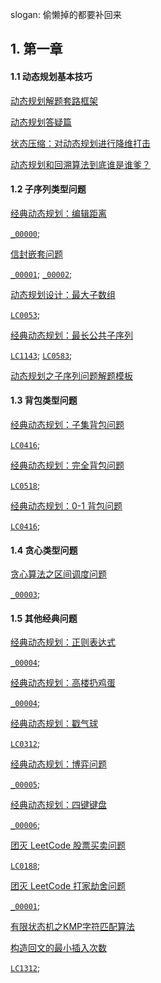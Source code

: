 
slogan: 偷懒掉的都要补回来

## 1. 第一章

#### 1.1 动态规划基本技巧

[动态规划解题套路框架](https://mp.weixin.qq.com/s?__biz=MzAxODQxMDM0Mw==&mid=2247484731&idx=1&sn=f1db6dee2c8e70c42240aead9fd224e6&chksm=9bd7fb33aca07225bee0b23a911c30295e0b90f393af75eca377caa4598ffb203549e1768336&scene=21#wechat_redirect)

[动态规划答疑篇](https://mp.weixin.qq.com/s?__biz=MzAxODQxMDM0Mw==&mid=2247484832&idx=1&sn=44ad2505ac5c276bf36eea1c503b78c3&chksm=9bd7fba8aca072be32f66e6c39d76ef4e91bdbf4ef993014d4fee82896687ad61da4f4fc4eda&scene=21#wechat_redirect)

[状态压缩：对动态规划进行降维打击](https://mp.weixin.qq.com/s?__biz=MzAxODQxMDM0Mw==&mid=2247485824&idx=1&sn=09caa56172729cf8cf1b53089e8dee55&chksm=9bd7f788aca07e9e4149f384ec5e279adadec75a2828a76066c56b4789209fb1cd54f9e63f9d&scene=21#wechat_redirect)

[动态规划和回溯算法到底谁是谁爹？](https://mp.weixin.qq.com/s?__biz=MzAxODQxMDM0Mw==&mid=2247485700&idx=1&sn=433fc5ec5e03a86064d458320332a688&chksm=9bd7f70caca07e1aad658333ac05df501796862a418d8f856b12bb6ca73a924552901ec86d9b&scene=21#wechat_redirect)

#### 1.2 子序列类型问题

[经典动态规划：编辑距离](https://mp.weixin.qq.com/s?__biz=MzAxODQxMDM0Mw==&mid=2247484731&idx=3&sn=aa642cbf670feee73e20428775dff0b5&chksm=9bd7fb33aca0722568ab71ead8d23e3a9422515800f0587ff7c6ef93ad45b91b9e9920d8728e&scene=21#wechat_redirect)

[`_00000`](./LCNOT/_00000.java); 

[信封嵌套问题](https://mp.weixin.qq.com/s?__biz=MzAxODQxMDM0Mw==&mid=2247484494&idx=1&sn=0e90d7fbf812fd1f4c408b5cc5fdf8c6&chksm=9bd7fa46aca07350f626e2365d9f71545aa304725b7122b5a44bcfd90cf0506c9036201f3b38&scene=21#wechat_redirect)

[`_00001`](./LCNOT/_00001.java); [`_00002`](./LCNOT/_00002.java); 

[动态规划设计：最大子数组](https://mp.weixin.qq.com/s?__biz=MzAxODQxMDM0Mw==&mid=2247485355&idx=1&sn=17a59704a657b4880dffb54c40ad730e&chksm=9bd7f9a3aca070b53c3f74c9d0a1074ae1e615699fd3b977b8134d486106e62fb28cdf59cb52&scene=21#wechat_redirect)

[`LC0053`](./LC0053.java); 

[经典动态规划：最长公共子序列](https://mp.weixin.qq.com/s?__biz=MzAxODQxMDM0Mw==&mid=2247487860&idx=1&sn=f5759ae4f22f966db8ed5a85821edd34&chksm=9bd7ef7caca0666a628fe838dee6d5da44b05eadf01fd7e87fcef813430c8e6dc3eb3c23e15f&scene=21#wechat_redirect)

[`LC1143`](./LC1143.java); [`LC0583`](./LC0583.java); 

[动态规划之子序列问题解题模板](https://mp.weixin.qq.com/s?__biz=MzAxODQxMDM0Mw==&mid=2247484666&idx=1&sn=e3305be9513eaa16f7f1568c0892a468&chksm=9bd7faf2aca073e4f08332a706b7c10af877fee3993aac4dae86d05783d3d0df31844287104e&scene=21#wechat_redirect)

#### 1.3 背包类型问题

[经典动态规划：子集背包问题](https://mp.weixin.qq.com/s?__biz=MzAxODQxMDM0Mw==&mid=2247485103&idx=1&sn=8a9752e18ed528e5c18d973dcd134260&chksm=9bd7f8a7aca071b14c736a30ef7b23b80914c676414b01f8269808ef28da48eb13e90a432fff&scene=21#wechat_redirect)

[`LC0416`](../_0/LC0416.java); 

[经典动态规划：完全背包问题](https://mp.weixin.qq.com/s?__biz=MzAxODQxMDM0Mw==&mid=2247485124&idx=1&sn=52068c8000b90a7a972dbd04658d79b7&chksm=9bd7f8ccaca071da66d3c9e567ab49b27c711db154c2f297f55fcd7c3c1156afa37b0ad60555&scene=21#wechat_redirect)

[`LC0518`](../_0/LC0518.java); 

[经典动态规划：0-1 背包问题](https://mp.weixin.qq.com/s?__biz=MzAxODQxMDM0Mw==&mid=2247485064&idx=1&sn=550705eb67f5e71487c8b218382919d6&chksm=9bd7f880aca071962a5a17d0f85d979d6f0c5a5ce32c84b8fee88e36d451f9ccb3bb47b88f78&scene=21#wechat_redirect)

[`LC0416`](../_0/LC0416.java); 

#### 1.4 贪心类型问题

[贪心算法之区间调度问题](https://mp.weixin.qq.com/s?__biz=MzAxODQxMDM0Mw==&mid=2247484493&idx=1&sn=1615b8a875b770f25875dab54b7f0f6f&chksm=9bd7fa45aca07353a347b7267aaab78b81502cf7eb60d0510ca9109d3b9c0a1d9dda10d99f50&scene=21#wechat_redirect)

[`_00003`](./LCNOT/_00003.java); 

#### 1.5 其他经典问题

[经典动态规划：正则表达式](https://mp.weixin.qq.com/s?__biz=MzAxODQxMDM0Mw==&mid=2247484513&idx=1&sn=e5fc3cce76c1b916195e1793122c28b8&chksm=9bd7fa69aca0737fe704ea5c6da28f47b9e3f0961df2eb40ef93a7d507ace8def1a18d013515&scene=21#wechat_redirect)

[`_00004`](./LCNOT/_00004.java); 

[经典动态规划：高楼扔鸡蛋](https://mp.weixin.qq.com/s?__biz=MzAxODQxMDM0Mw==&mid=2247484675&idx=1&sn=4a4ac1c0f1279530b42fedacc6cca6e6&chksm=9bd7fb0baca0721dda1eaa1d00b9a520672dc9d5c3be762eeca869be35d7ce232922ba8e928b&scene=21#wechat_redirect)

[`_00004`](./LCNOT/_00004.java); 

[经典动态规划：戳气球](https://mp.weixin.qq.com/s?__biz=MzAxODQxMDM0Mw==&mid=2247485172&idx=1&sn=b860476b205b04f960ea0de6f70d3553&chksm=9bd7f8fcaca071eaeb934ae5573e550699f95e0491c89bafa1c298b852b1f6fc19796ab7ef84&scene=21#wechat_redirect)

[`LC0312`](./LC0312.java); 

[经典动态规划：博弈问题](https://mp.weixin.qq.com/s?__biz=MzAxODQxMDM0Mw==&mid=2247484731&idx=4&sn=83fdd556c0d7c638b7a0df72129c0268&chksm=9bd7fb33aca07225f0528761352f1767de44debe2bf5210245f3d2d17b7ec23a70ef574505ef&scene=21#wechat_redirect)

[`_00005`](./LCNOT/_00005.java); 

[经典动态规划：四键键盘](https://mp.weixin.qq.com/s?__biz=MzAxODQxMDM0Mw==&mid=2247484469&idx=1&sn=e8d321c8ad62483874a997e9dd72da8f&chksm=9bd7fa3daca0732b316aa0afa58e70357e1cb7ab1fe0855d06bc4a852abb1b434c01c7dd19d6&scene=21#wechat_redirect)

[`_00006`](./LCNOT/_00006.java); 

[团灭 LeetCode 股票买卖问题](https://mp.weixin.qq.com/s?__biz=MzAxODQxMDM0Mw==&mid=2247484508&idx=1&sn=42cae6e7c5ccab1f156a83ea65b00b78&chksm=9bd7fa54aca07342d12ae149dac3dfa76dc42bcdd55df2c71e78f92dedbbcbdb36dec56ac13b&scene=21#wechat_redirect)

[`LC0188`](../_0/LC0188.java);

[团灭 LeetCode 打家劫舍问题](https://mp.weixin.qq.com/s?__biz=MzAxODQxMDM0Mw==&mid=2247484800&idx=1&sn=1016975b9e8df0b8f6df996a5fded0af&chksm=9bd7fb88aca0729eb2d450cca8111abd8f861236b04125ce556171cb520e298ddec4d90823b3&scene=21#wechat_redirect)

[`_00001`](../_0/LCNOT/_00001.java);

[有限状态机之KMP字符匹配算法](https://mp.weixin.qq.com/s?__biz=MzAxODQxMDM0Mw==&mid=2247484731&idx=2&sn=d9d6b24c7f94d5e43e08666e82251984&chksm=9bd7fb33aca0722548580dd27eb49880dc126ef87aeefedc33aa0f754f54691af6b09b41f45f&scene=21#wechat_redirect)



[构造回文的最小插入次数](https://mp.weixin.qq.com/s?__biz=MzAxODQxMDM0Mw==&mid=2247486872&idx=1&sn=45b0cf438d3fb140ad6d06e660a7fa4d&chksm=9bd7f390aca07a86c37e440bb9d5fb936be0a1283c781cc2ad867f6e890b2e1ff26545a36158&scene=21#wechat_redirect)

[`LC1312`](./LC1312.java);


